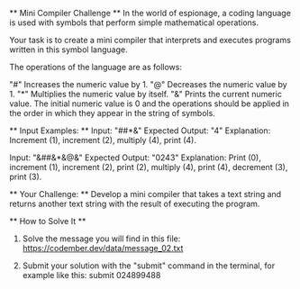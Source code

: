 ** Mini Compiler Challenge **
In the world of espionage, a coding language is used with symbols that perform simple mathematical operations.

Your task is to create a mini compiler that interprets and executes programs written in this symbol language.

The operations of the language are as follows:

"#" Increases the numeric value by 1.
"@" Decreases the numeric value by 1.
"*" Multiplies the numeric value by itself.
"&" Prints the current numeric value.
The initial numeric value is 0 and the operations should be applied in the order in which they appear in the string of symbols.

** Input Examples: **
Input: "##*&"
Expected Output: "4"
Explanation: Increment (1), increment (2), multiply (4), print (4).

Input: "&##&*&@&"
Expected Output: "0243"
Explanation: Print (0), increment (1), increment (2), print (2), multiply (4), print (4), decrement (3), print (3).

** Your Challenge: **
Develop a mini compiler that takes a text string and returns another text string with the result of executing the program.

** How to Solve It **
1. Solve the message you will find in this file: https://codember.dev/data/message_02.txt

2. Submit your solution with the "submit" command in the terminal, for example like this:
submit 024899488
